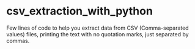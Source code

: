 # csv_extraction_with_python

Few lines of code to help you extract data from CSV (Comma-separated values) files, printing the text with no quotation marks, just separated by commas.
